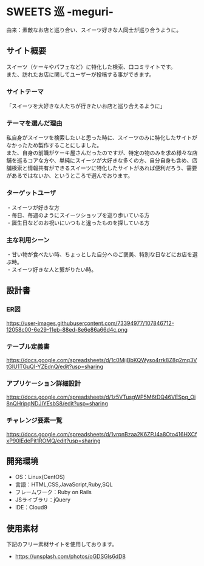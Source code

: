 # SWEETS 巡 -meguri-
由来：素敵なお店と巡り合い、スイーツ好きな人同士が巡り合うように。

## サイト概要
スイーツ（ケーキやパフェなど）に特化した検索、口コミサイトです。  
また、訪れたお店に関してユーザーが投稿する事ができます。

### サイトテーマ
「スイーツを大好きな人たちが行きたいお店と巡り合えるように」

### テーマを選んだ理由
私自身がスイーツを検索したいと思った時に、スイーツのみに特化したサイトがなかったため製作することにしました。  
また、自身の前職がケーキ屋さんだったのですが、特定の物のみを求め様々な店舗を巡るコアな方や、単純にスイーツが大好きな多くの方、自分自身も含め、店舗検索と情報共有ができるスイーツに特化したサイトがあれば便利だろう、需要があるではないか、というところで選んでおります。

### ターゲットユーザ
・スイーツが好きな方  
・毎日、毎週のようにスイーツショップを巡り歩いている方  
・誕生日などのお祝いにいつもと違ったものを探している方  

### 主な利用シーン
・甘い物が食べたい時、ちょっとした自分へのご褒美、特別な日などにお店を選ぶ時。  
・スイーツ好きな人と繋がりたい時。

## 設計書
### ER図
https://user-images.githubusercontent.com/73394977/107846712-12058c00-6e29-11eb-88ed-8e6e86a66d4c.png

### テーブル定義書
https://docs.google.com/spreadsheets/d/1c0MijBbKQWyso4rrk8Z8q2mq3VtGlU1TGuQI-YZEdnQ/edit?usp=sharing

### アプリケーション詳細設計
https://docs.google.com/spreadsheets/d/1z5VTusgWP5M6tDQ46VESpq_Oi8nQHripqNDJIYEsbS8/edit?usp=sharing

### チャレンジ要素一覧
https://docs.google.com/spreadsheets/d/1vrpnBzaa2K6ZPJ4a8Oto416HXCfxP90IEdePit1ROMQ/edit?usp=sharing

## 開発環境
- OS：Linux(CentOS)
- 言語：HTML,CSS,JavaScript,Ruby,SQL
- フレームワーク：Ruby on Rails
- JSライブラリ：jQuery
- IDE：Cloud9

## 使用素材
下記のフリー素材サイトを使用しております。
- https://unsplash.com/photos/oGDSGls6dD8
